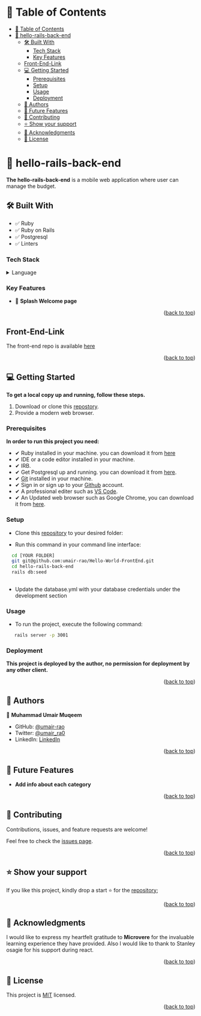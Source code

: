 <!-- TABLE OF CONTENTS -->

# 📗 Table of Contents

- [📗 Table of Contents](#-table-of-contents)
- [📖 hello-rails-back-end](#-hello-rails-back-end)
  - [🛠 Built With ](#-built-with-)
    - [Tech Stack ](#tech-stack-)
    - [Key Features ](#key-features-)
  - [Front-End-Link](#front-end-link)
  - [💻 Getting Started ](#-getting-started-)
    - [Prerequisites](#prerequisites)
    - [Setup](#setup)
    - [Usage](#usage)
    - [Deployment](#deployment)
  - [👥 Authors ](#-authors-)
  - [🔭 Future Features ](#-future-features-)
  - [🤝 Contributing ](#-contributing-)
  - [⭐️ Show your support ](#️-show-your-support-)
  - [🙏 Acknowledgments ](#-acknowledgments-)
  - [📝 License ](#-license-)

<!-- PROJECT DESCRIPTION -->

# 📖 hello-rails-back-end

**The hello-rails-back-end** is a mobile web application where user can manage the budget.

## 🛠 Built With <a name="built-with"></a>
- ✅ Ruby
- ✅ Ruby on Rails
- ✅ Postgresql
- ✅ Linters

### Tech Stack <a name="tech-stack"></a>

<details>
  <summary>Language</summary>
  <ul>
    <li>Ruby-on-Rails</li>
    <li>React</li>
  </ul>
</details>

<!-- Features -->

### Key Features <a name="key-features"></a>

- 🔰 **Splash Welcome page**

<p align="right">(<a href="#readme-top">back to top</a>)</p>

## Front-End-Link

The front-end repo is available [here](https://github.com/umair-rao/Hello-World-FrontEnd)

<p align="right">(<a href="#readme-top">back to top</a>)</p>

<!-- GETTING STARTED -->

## 💻 Getting Started <a name="getting-started"></a>

**To get a local copy up and running, follow these steps.**

1. Download or clone this [repostory](git@github.com:umair-rao/Hello-World-FrontEnd).
2. Provide a modern web browser.

### Prerequisites

**In order to run this project you need:**

- ✔ Ruby installed in your machine. you can download it from [here](https://www.ruby-lang.org/en/downloads/)
- ✔ IDE or a code editor installed in your machine.
- ✔ IRB.
- ✔ Get Postgresql up and running. you can download it from [here](https://www.postgresql.org/download/windows/).
- ✔ [Git](https://git-scm.com/downloads) installed in your machine.
- ✔ Sign in or sign up to your [Github](https://github.com/) account.
- ✔ A professional editer such as [VS Code](https://code.visualstudio.com/download).
- ✔ An Updated web browser such as Google Chrome, you can download it from [here](https://www.google.com/chrome/).

### Setup

- Clone this [repository](git@github.com:bhushan354/hello-rails-back-end.git) to your desired folder:

- Run this command in your command line interface:

```sh
  cd [YOUR FOLDER]
  git git@github.com:umair-rao/Hello-World-FrontEnd.git
  cd hello-rails-back-end
  rails db:seed
 
```

- Update the database.yml with your database credentials under the development section


### Usage

- To run the project, execute the following command:

```sh
   rails server -p 3001
```

### Deployment

**This project is deployed by the author, no permission for deployment by any other client.**

<p align="right">(<a href="#readme-top">back to top</a>)</p>

<!-- AUTHORS -->

## 👥 Authors <a name="authors"></a>

👤 **Muhammad Umair Muqeem**

- GitHub: [@umair-rao](https://github.com/umair-rao)
- Twitter: [@umair_ra0](https://twitter.com/umair_ra0)
- LinkedIn: [LinkedIn](https://www.linkedin.com/in/engr-umair-muqeem/)


<p align="right">(<a href="#readme-top">back to top</a>)</p>

<!-- FUTURE FEATURES -->

## 🔭 Future Features <a name="future-features"></a>

- **Add info about each category**

<p align="right">(<a href="#readme-top">back to top</a>)</p>

<!-- CONTRIBUTING -->

## 🤝 Contributing <a name="contributing"></a>

Contributions, issues, and feature requests are welcome!

Feel free to check the [issues page](https://github.com/umair-rao/Hello-World-FrontEnd/issues).

<p align="right">(<a href="#readme-top">back to top</a>)</p>

<!-- SUPPORT -->

## ⭐️ Show your support <a name="support"></a>

If you like this project, kindly drop a start ⭐️ for the [repository](git@github.com:umair-rao/Hello-World-FrontEnd.git);

<p align="right">(<a href="#readme-top">back to top</a>)</p>

<!-- ACKNOWLEDGEMENTS -->

## 🙏 Acknowledgments <a name="acknowledgements"></a>

I would like to express my heartfelt gratitude to **Microvere** for the invaluable learning experience they have provided. Also I would like to thank to Stanley osagie for his support during react.

<p align="right">(<a href="#readme-top">back to top</a>)</p>

<!-- LICENSE -->

## 📝 License <a name="license"></a>

This project is [MIT](./LICENSE) licensed.

<p align="right">(<a href="#readme-top">back to top</a>)</p>
